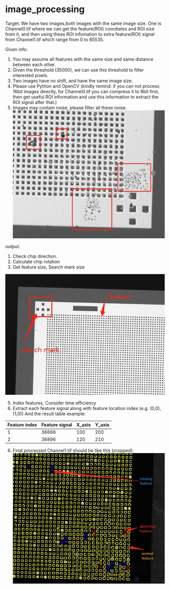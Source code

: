 # image_processing
Target:
We have two images,both images with the same image size. One is Channel0.tif where we can get the feature(ROI) coordiates and ROI size from it, and then using these ROI infomation to extra feature(ROI) signal from Channel1.tif which range from 0 to 65535. 

Given info:
1. You may assume all features with the same size and same distance between each other. 
2. Given the threshold (35000), we can use this threshold to filter interested pixels.
3. Two images have no shift, and have the same image size.
4. Please use Python and OpenCV (kindly remind: if you can not process 16bit images directly, for Channel0.tif you can compress it to 8bit first, then get useful ROI information and use this information to extract the ROI signal after that.)
5. Images may contain noise, please filter all these noise.
![image_processing](https://github.com/VibrantIT2021/image_processing/blob/main/noise.jpg)

output:
1. Check chip direction.
2. Calculate chip rotation 
3. Get feature size, Search mark size

![image_processing](https://github.com/VibrantIT2021/image_processing/blob/main/search_marks.jpg)

5. Index features, Consider time efficiency
6. Extract each feature signal along with feature location index (e.g. (0,0), (1,0))
And the result table example:

| Feature index  | Feature signal  | X_axis |  Y_axis |
| -------------| ------------- | ------------- | -------------|
| 1  | 36666  | 100  |200|
| 2  | 36896  | 120  |210|

6. Final processed Channel1.tif should be like this (cropped):
![image_processing](https://github.com/VibrantIT2021/image_processing/blob/main/results.jpg)
